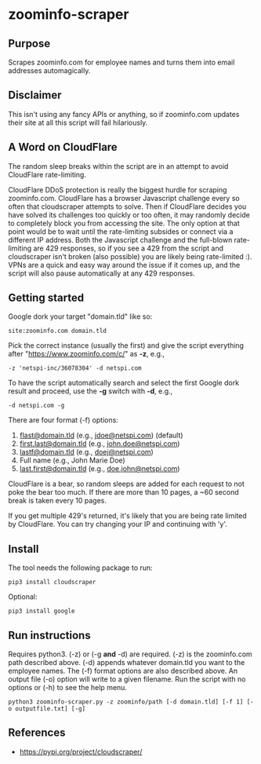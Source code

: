# zoominfo-scraper

## Purpose
Scrapes zoominfo.com for employee names and turns them
into email addresses automagically.

## Disclaimer
This isn't using any fancy APIs or anything, so if zoominfo.com updates their site at all this script will fail hilariously.

## A Word on CloudFlare
The random sleep breaks within the script are in an attempt to avoid CloudFlare rate-limiting.

CloudFlare DDoS protection is really the biggest hurdle for scraping zoominfo.com. CloudFlare has a browser Javascript challenge every so often that cloudscraper attempts to solve. Then if CloudFlare decides you have solved its challenges too quickly or too often, it may randomly decide to completely block you from accessing the site. The only option at that point would be to wait until the rate-limiting subsides or connect via a different IP address. Both the Javascript challenge and the full-blown rate-limiting are 429 responses, so if you see a 429 from the script and cloudscraper isn't broken (also possible) you are likely being rate-limited :). VPNs are a quick and easy way around the issue if it comes up, and the script will also pause automatically at any 429 responses.


## Getting started

Google dork your target "domain.tld" like so:

    site:zoominfo.com domain.tld

Pick the correct instance (usually the first) and give the script everything after "https://www.zoominfo.com/c/" as **-z**, e.g.,

    -z 'netspi-inc/36078304' -d netspi.com

To have the script automatically search and select the first Google dork result and proceed, use the **-g** switch with **-d**, e.g.,

    -d netspi.com -g

There are four format (-f) options:
   1. flast@domain.tld (e.g., jdoe@netspi.com) (default)
   2. first.last@domain.tld (e.g., john.doe@netspi.com)
   3. lastf@domain.tld (e.g., doej@netspi.com)
   4. Full name (e.g., John Marie Doe)
   5. last.first@domain.tld (e.g., doe.john@netspi.com)

CloudFlare is a bear, so random sleeps are added for each
request to not poke the bear too much. If there are more
than 10 pages, a ~60 second break is taken every 10 pages.

If you get multiple 429's returned, it's likely that you
are being rate limited by CloudFlare. You can try
changing your IP and continuing with 'y'.

## Install
The tool needs the following package to run:

    pip3 install cloudscraper

Optional: 

    pip3 install google

## Run instructions
Requires python3. (-z) or (-g **and** -d) are required. (-z) is the zoominfo.com path described above. (-d) appends whatever domain.tld you want to the employee names. The (-f) format options are also described above. An output file (-o) option will write to a given filename. Run the script with no options or (-h) to see the help menu.
    
    python3 zoominfo-scraper.py -z zoominfo/path [-d domain.tld] [-f 1] [-o outputfile.txt] [-g]

## References
- https://pypi.org/project/cloudscraper/
